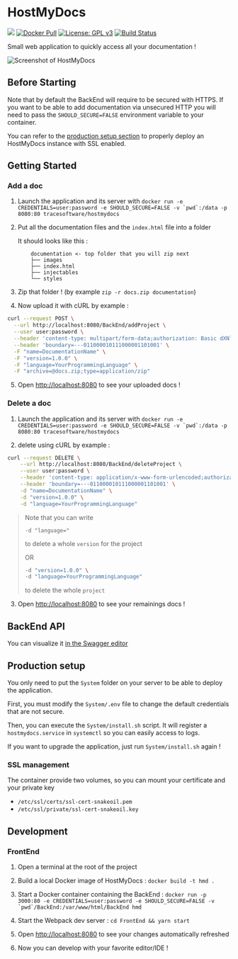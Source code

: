 # HostMyDocs

[![](https://images.microbadger.com/badges/image/tracesoftware/hostmydocs.svg)](https://microbadger.com/images/tracesoftware/hostmydocs "Get your own image badge on microbadger.com")
[![Docker Pull](https://img.shields.io/docker/pulls/tracesoftware/hostmydocs.svg)](https://hub.docker.com/r/tracesoftware/hostmydocs/)
[![License: GPL v3](https://img.shields.io/badge/License-GPL%20v3-blue.svg)](http://www.gnu.org/licenses/gpl-3.0)
[![Build Status](https://travis-ci.org/TraceSoftwareInternational/HostMyDocs.svg?branch=master)](https://travis-ci.org/TraceSoftwareInternational/HostMyDocs)

Small web application to quickly access all your documentation !

![Screenshot of HostMyDocs](http://i.imgur.com/9SpGBdT.png)

## Before Starting

Note that by default the BackEnd will require to be secured with HTTPS. If you want to be able to add documentation via unsecured HTTP you will need to pass the `SHOULD_SECURE=FALSE` environment variable to your container.

You can refer to the [production setup section](#production-setup) to properly deploy an HostMyDocs instance with SSL enabled.

## Getting Started
### Add a doc

1) Launch the application and its server with ```docker run -e CREDENTIALS=user:password -e SHOULD_SECURE=FALSE -v `pwd`:/data -p 8080:80 tracesoftware/hostmydocs```

2) Put all the documentation files and the `index.html` file into a folder

    It should looks like this :
    ```
        documentation <- top folder that you will zip next
        ├── images
        ├── index.html
        ├── injectables
        └── styles
    ```

3) Zip that folder ! (by example `zip -r docs.zip documentation`)

4) Now upload it with cURL by example :

``` bash
curl --request POST \
  --url http://localhost:8080/BackEnd/addProject \
  --user user:password \
  --header 'content-type: multipart/form-data;authorization: Basic dXNlcjpwYXNzd29yZA==' \
  --header 'boundary=---011000010111000001101001' \
  -F "name=DocumentationName" \
  -F "version=1.0.0" \
  -F "language=YourProgrammingLanguage" \
  -F "archive=@docs.zip;type=application/zip"
```

5) Open [http://localhost:8080](http://localhost:8080) to see your uploaded docs !

### Delete a doc

1) Launch the application and its server with ```docker run -e CREDENTIALS=user:password -e SHOULD_SECURE=FALSE -v `pwd`:/data -p 8080:80 tracesoftware/hostmydocs```

2) delete using cURL by example :
```bash
curl --request DELETE \
    --url http://localhost:8080/BackEnd/deleteProject \
    --user user:password \
    --header 'content-type: application/x-www-form-urlencoded;authorization: Basic dXNlcjpwYXNzd29yZA==' \
    --header 'boundary=---011000010111000001101001' \
    -d "name=DocumentationName" \
    -d "version=1.0.0" \
    -d "language=YourProgrammingLanguage"
```

> Note that you can write
> ```
> -d "language="
> ```
> to delete a whole `version` for the project
>
> OR
>
> ```bash
> -d "version=1.0.0" \
> -d "language=YourProgrammingLanguage"
> ```
> to delete the whole `project`

3) Open [http://localhost:8080](http://localhost:8080) to see your remainings docs !

## BackEnd API

You can visualize it [in the Swagger editor](http://editor.swagger.io/#/?import=https://cdn.rawgit.com/TraceSoftwareInternational/HostMyDocs/master/BackEnd/specs/swagger.yaml)

## Production setup

You only need to put the `System` folder on your server to be able to deploy the application.

First, you must modify the `System/.env` file to change the default credentials that are not secure.

Then, you can execute the `System/install.sh` script. It will register a `hostmydocs.service` in `systemctl` so you can easily access to logs.

If you want to upgrade the application, just run `System/install.sh` again !

### SSL management

The container provide two volumes, so you can mount your certificate and your private key

- `/etc/ssl/certs/ssl-cert-snakeoil.pem`
- `/etc/ssl/private/ssl-cert-snakeoil.key`

## Development

### FrontEnd

1) Open a terminal at the root of the project

2) Build a local Docker image of HostMyDocs : `docker build -t hmd .`

3) Start a Docker container containing the BackEnd : ``docker run -p 3000:80 -e CREDENTIALS=user:password -e SHOULD_SECURE=FALSE -v `pwd`/BackEnd:/var/www/html/BackEnd hmd``

4) Start the Webpack dev server : `cd FrontEnd && yarn start`

5) Open [http://localhost:8080]() to see your changes automatically refreshed

6) Now you can develop with your favorite editor/IDE !
